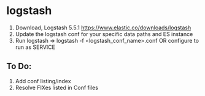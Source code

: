 # logstash
1. Download, Logstash 5.5.1
          https://www.elastic.co/downloads/logstash
2. Update the logstash conf for your specific data paths and ES instance
3. Run logstash => logstash -f <logstash_conf_name>.conf OR configure to run as SERVICE

## To Do:

1) Add conf listing/index
2) Resolve FIXes listed in Conf files